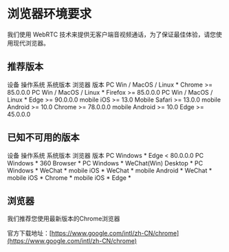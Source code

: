 # 浏览器环境要求
我们使用 WebRTC 技术来提供无客户端音视频通话，为了保证最佳体验，请您使用现代浏览器。
## 推荐版本
设备	操作系统	系统版本	浏览器	版本
PC	Win / MacOS / Linux	*	Chrome	>= 85.0.0.0
PC	Win / MacOS / Linux	*	Firefox	>= 85.0.0.0
PC	Win / MacOS / Linux	*	Edge	>= 90.0.0.0
mobile	iOS	>= 13.0	Mobile Safari	>= 13.0.0
mobile	Android	>= 10.0	Chrome	>= 78.0.0.0
mobile	Android	>= 10.0	Edge	>= 45.0.0.0

## 已知不可用的版本
设备	操作系统	系统版本	浏览器	版本
PC	Windows	*	Edge	< 80.0.0.0
PC	Windows	*	360 Browser	*
PC	Windows	*	WeChat(Win) Desktop	*
PC	Windows	*	WeChat	*
mobile	iOS	*	WeChat	*
mobile	Android	*	WeChat	*
mobile	iOS	*	Chrome	*
mobile	iOS	*	Edge	*

## 浏览器
我们推荐您使用最新版本的Chrome浏览器

官方下载地址：[https://www.google.com/intl/zh-CN/chrome](https://www.google.com/intl/zh-CN/chrome)